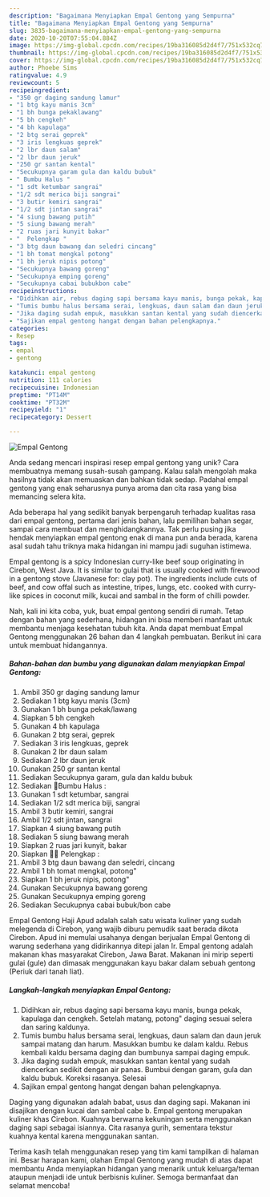 ```yaml
---
description: "Bagaimana Menyiapkan Empal Gentong yang Sempurna"
title: "Bagaimana Menyiapkan Empal Gentong yang Sempurna"
slug: 3835-bagaimana-menyiapkan-empal-gentong-yang-sempurna
date: 2020-10-20T07:55:04.884Z
image: https://img-global.cpcdn.com/recipes/19ba316085d2d4f7/751x532cq70/empal-gentong-foto-resep-utama.jpg
thumbnail: https://img-global.cpcdn.com/recipes/19ba316085d2d4f7/751x532cq70/empal-gentong-foto-resep-utama.jpg
cover: https://img-global.cpcdn.com/recipes/19ba316085d2d4f7/751x532cq70/empal-gentong-foto-resep-utama.jpg
author: Phoebe Sims
ratingvalue: 4.9
reviewcount: 5
recipeingredient:
- "350 gr daging sandung lamur"
- "1 btg kayu manis 3cm"
- "1 bh bunga pekaklawang"
- "5 bh cengkeh"
- "4 bh kapulaga"
- "2 btg serai geprek"
- "3 iris lengkuas geprek"
- "2 lbr daun salam"
- "2 lbr daun jeruk"
- "250 gr santan kental"
- "Secukupnya garam gula dan kaldu bubuk"
- " Bumbu Halus "
- "1 sdt ketumbar sangrai"
- "1/2 sdt merica biji sangrai"
- "3 butir kemiri sangrai"
- "1/2 sdt jintan sangrai"
- "4 siung bawang putih"
- "5 siung bawang merah"
- "2 ruas jari kunyit bakar"
- "  Pelengkap "
- "3 btg daun bawang dan seledri cincang"
- "1 bh tomat mengkal potong"
- "1 bh jeruk nipis potong"
- "Secukupnya bawang goreng"
- "Secukupnya emping goreng"
- "Secukupnya cabai bubukbon cabe"
recipeinstructions:
- "Didihkan air, rebus daging sapi bersama kayu manis, bunga pekak, kapulaga dan cengkeh. Setelah matang, potong&#34; daging sesuai selera dan saring kaldunya."
- "Tumis bumbu halus bersama serai, lengkuas, daun salam dan daun jeruk sampai matang dan harum. Masukkan bumbu ke dalam kaldu. Rebus kembali kaldu bersama daging dan bumbunya sampai daging empuk."
- "Jika daging sudah empuk, masukkan santan kental yang sudah diencerkan sedikit dengan air panas. Bumbui dengan garam, gula dan kaldu bubuk. Koreksi rasanya. Selesai"
- "Sajikan empal gentong hangat dengan bahan pelengkapnya."
categories:
- Resep
tags:
- empal
- gentong

katakunci: empal gentong 
nutrition: 111 calories
recipecuisine: Indonesian
preptime: "PT14M"
cooktime: "PT32M"
recipeyield: "1"
recipecategory: Dessert

---
```



![Empal Gentong](https://img-global.cpcdn.com/recipes/19ba316085d2d4f7/751x532cq70/empal-gentong-foto-resep-utama.jpg)

Anda sedang mencari inspirasi resep empal gentong yang unik? Cara membuatnya memang susah-susah gampang. Kalau salah mengolah maka hasilnya tidak akan memuaskan dan bahkan tidak sedap. Padahal empal gentong yang enak seharusnya punya aroma dan cita rasa yang bisa memancing selera kita.

Ada beberapa hal yang sedikit banyak berpengaruh terhadap kualitas rasa dari empal gentong, pertama dari jenis bahan, lalu pemilihan bahan segar, sampai cara membuat dan menghidangkannya. Tak perlu pusing jika hendak menyiapkan empal gentong enak di mana pun anda berada, karena asal sudah tahu triknya maka hidangan ini mampu jadi suguhan istimewa.

Empal gentong is a spicy Indonesian curry-like beef soup originating in Cirebon, West Java. It is similar to gulai that is usually cooked with firewood in a gentong stove (Javanese for: clay pot). The ingredients include cuts of beef, and cow offal such as intestine, tripes, lungs, etc. cooked with curry-like spices in coconut milk, kucai and sambal in the form of chilli powder.


Nah, kali ini kita coba, yuk, buat empal gentong sendiri di rumah. Tetap dengan bahan yang sederhana, hidangan ini bisa memberi manfaat untuk membantu menjaga kesehatan tubuh kita. Anda dapat membuat Empal Gentong menggunakan 26 bahan dan 4 langkah pembuatan. Berikut ini cara untuk membuat hidangannya.

<!--inarticleads1-->

##### Bahan-bahan dan bumbu yang digunakan dalam menyiapkan Empal Gentong:

1. Ambil 350 gr daging sandung lamur
1. Sediakan 1 btg kayu manis (3cm)
1. Gunakan 1 bh bunga pekak/lawang
1. Siapkan 5 bh cengkeh
1. Gunakan 4 bh kapulaga
1. Gunakan 2 btg serai, geprek
1. Sediakan 3 iris lengkuas, geprek
1. Gunakan 2 lbr daun salam
1. Sediakan 2 lbr daun jeruk
1. Gunakan 250 gr santan kental
1. Sediakan Secukupnya garam, gula dan kaldu bubuk
1. Sediakan  🍅Bumbu Halus :
1. Gunakan 1 sdt ketumbar, sangrai
1. Sediakan 1/2 sdt merica biji, sangrai
1. Ambil 3 butir kemiri, sangrai
1. Ambil 1/2 sdt jintan, sangrai
1. Siapkan 4 siung bawang putih
1. Sediakan 5 siung bawang merah
1. Siapkan 2 ruas jari kunyit, bakar
1. Siapkan  🍅🍅 Pelengkap :
1. Ambil 3 btg daun bawang dan seledri, cincang
1. Ambil 1 bh tomat mengkal, potong&#34;
1. Siapkan 1 bh jeruk nipis, potong&#34;
1. Gunakan Secukupnya bawang goreng
1. Gunakan Secukupnya emping goreng
1. Sediakan Secukupnya cabai bubuk/bon cabe


Empal Gentong Haji Apud adalah salah satu wisata kuliner yang sudah melegenda di Cirebon, yang wajib diburu pemudik saat berada dikota Cirebon. Apud ini memulai usahanya dengan berjualan Empal Gentong di warung sederhana yang didirikannya ditepi jalan Ir. Empal gentong adalah makanan khas masyarakat Cirebon, Jawa Barat. Makanan ini mirip seperti gulai (gule) dan dimasak menggunakan kayu bakar dalam sebuah gentong (Periuk dari tanah liat). 

<!--inarticleads2-->

##### Langkah-langkah menyiapkan Empal Gentong:

1. Didihkan air, rebus daging sapi bersama kayu manis, bunga pekak, kapulaga dan cengkeh. Setelah matang, potong&#34; daging sesuai selera dan saring kaldunya.
1. Tumis bumbu halus bersama serai, lengkuas, daun salam dan daun jeruk sampai matang dan harum. Masukkan bumbu ke dalam kaldu. Rebus kembali kaldu bersama daging dan bumbunya sampai daging empuk.
1. Jika daging sudah empuk, masukkan santan kental yang sudah diencerkan sedikit dengan air panas. Bumbui dengan garam, gula dan kaldu bubuk. Koreksi rasanya. Selesai
1. Sajikan empal gentong hangat dengan bahan pelengkapnya.


Daging yang digunakan adalah babat, usus dan daging sapi. Makanan ini disajikan dengan kucai dan sambal cabe b. Empal gentong merupakan kuliner khas Cirebon. Kuahnya berwarna kekuningan serta menggunakan daging sapi sebagai isiannya. Cita rasanya gurih, sementara tekstur kuahnya kental karena menggunakan santan. 

Terima kasih telah menggunakan resep yang tim kami tampilkan di halaman ini. Besar harapan kami, olahan Empal Gentong yang mudah di atas dapat membantu Anda menyiapkan hidangan yang menarik untuk keluarga/teman ataupun menjadi ide untuk berbisnis kuliner. Semoga bermanfaat dan selamat mencoba!
